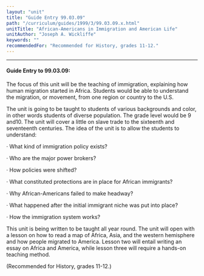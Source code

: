 ```yaml
---
layout: "unit"
title: "Guide Entry 99.03.09"
path: "/curriculum/guides/1999/3/99.03.09.x.html"
unitTitle: "African-Americans in Immigration and American Life"
unitAuthor: "Joseph A. Wickliffe"
keywords: ""
recommendedFor: "Recommended for History, grades 11-12."
---
```

<body>
<hr/>
<h4>
Guide Entry to 99.03.09:
</h4>
The focus of this unit will be the teaching of immigration, explaining how human migration started in Africa.  Students would be able to understand the migration, or movement, from one region or country to the U.S.
<p>
The unit is going to be taught to students of various backgrounds and color, in other words students of diverse population.  The grade level would be 9 and10.  The unit will cover a little on slave trade to the sixteenth and seventeenth centuries.  The idea of the unit is to allow the students to understand:
</p>
<p>
· What kind of immigration policy exists?
</p>
<p>
· Who are the major power brokers?
</p>
<p>
· How policies were shifted?
</p>
<p>
· What constituted protections are in place for African immigrants?
</p>
<p>
· Why African-Americans failed to make headway?
</p>
<p>
· What happened after the initial immigrant niche was put into place?
</p>
<p>
· How the immigration system works?
</p>
<p>
This unit is being written to be taught all year round.  The unit will open with a lesson on how to read a map of Africa, Asia, and the western hemisphere and how people migrated to America.  Lesson two will entail writing an essay on Africa and America, while lesson three will require a hands-on teaching method.
</p>
<p>
(Recommended for History, grades 11-12.)
</p>
</body>